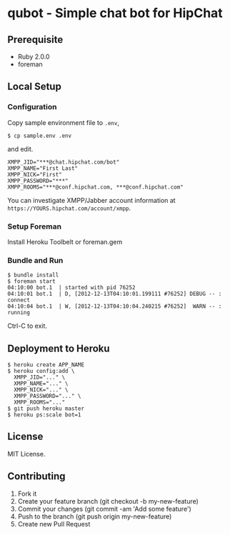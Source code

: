 # qubot - Simple chat bot for HipChat

## Prerequisite

* Ruby 2.0.0
* foreman

## Local Setup

### Configuration

Copy sample environment file to `.env`,

```
$ cp sample.env .env
```

and edit.

```
XMPP_JID="***@chat.hipchat.com/bot"
XMPP_NAME="First Last"
XMPP_NICK="First"
XMPP_PASSWORD="***"
XMPP_ROOMS="***@conf.hipchat.com, ***@conf.hipchat.com"
```

You can investigate XMPP/Jabber account information at `https://YOURS.hipchat.com/account/xmpp`.

### Setup Foreman

Install Heroku Toolbelt or foreman.gem

### Bundle and Run

```
$ bundle install
$ foreman start
04:10:00 bot.1  | started with pid 76252
04:10:01 bot.1  | D, [2012-12-13T04:10:01.199111 #76252] DEBUG -- : connect
04:10:04 bot.1  | W, [2012-12-13T04:10:04.240215 #76252]  WARN -- : running
```

Ctrl-C to exit.

## Deployment to Heroku

```
$ heroku create APP_NAME
$ heroku config:add \
  XMPP_JID="..." \
  XMPP_NAME="..." \
  XMPP_NICK="..." \
  XMPP_PASSWORD="..." \
  XMPP_ROOMS="..."
$ git push heroku master
$ heroku ps:scale bot=1
```

## License

MIT License.

## Contributing

1. Fork it
2. Create your feature branch (git checkout -b my-new-feature)
3. Commit your changes (git commit -am 'Add some feature')
4. Push to the branch (git push origin my-new-feature)
5. Create new Pull Request
